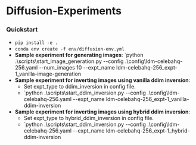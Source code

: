 # Diffusion-Experiments

### Quickstart
- `pip install -e .`
- `conda env create -f env/diffusion-env.yml`
- **Sample experiment for generating images**: `python .\scripts\start_image_generation.py --config .\config\ldm-celebahq-256.yaml --num_images 10 --expt_name ldm-celebahq-256_expt-1_vanilla-image-generation
- **Sample experiment for inverting images using vanilla ddim inversion**:
  -  Set expt_type to ddim_inversion in config file.
  - `python .\scripts\start_ddim_inversion.py --config .\config\ldm-celebahq-256.yaml --expt_name ldm-celebahq-256_expt-1_vanilla-ddim-inversion
- **Sample experiment for inverting images using hybrid ddim inversion**:
  -  Set expt_type to hybrid_ddim_inversion in config file.
  - `python .\scripts\start_ddim_inversion.py --config .\config\ldm-celebahq-256.yaml --expt_name ldm-celebahq-256_expt-1_hybrid-ddim-inversion
